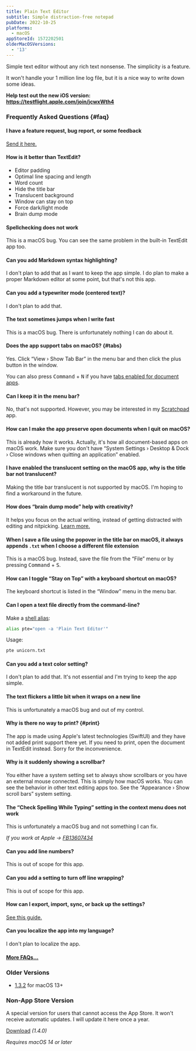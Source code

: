 ```yaml
---
title: Plain Text Editor
subtitle: Simple distraction-free notepad
pubDate: 2022-10-25
platforms:
  - macOS
appStoreId: 1572202501
olderMacOSVersions:
  - '13'
---
```


Simple text editor without any rich text nonsense. The simplicity is a feature.

It won't handle your 1 million line log file, but it is a nice way to write down some ideas.

**Help test out the new iOS version: https://testflight.apple.com/join/jcwxWth4**

### Frequently Asked Questions {#faq}

#### I have a feature request, bug report, or some feedback

[Send it here.](https://sindresorhus.com/feedback?product=Plain%20Text%20Editor&referrer=Website-FAQ)

#### How is it better than TextEdit?

- Editor padding
- Optimal line spacing and length
- Word count
- Hide the title bar
- Translucent background
- Window can stay on top
- Force dark/light mode
- Brain dump mode

#### Spellchecking does not work

This is a macOS bug. You can see the same problem in the built-in TextEdit app too.

#### Can you add Markdown syntax highlighting?

I don't plan to add that as I want to keep the app simple. I do plan to make a proper Markdown editor at some point, but that's not this app.

#### Can you add a typewriter mode (centered text)?

I don't plan to add that.

#### The text sometimes jumps when I write fast

This is a macOS bug. There is unfortunately nothing I can do about it.

#### Does the app support tabs on macOS? {#tabs}

Yes. Click “View › Show Tab Bar” in the menu bar and then click the plus button in the window.

You can also press <kbd>Command</kbd> + <kbd>N</kbd> if you have [tabs enabled for document apps](https://support.apple.com/guide/mac-help/mchla4695cce/mac).

#### Can I keep it in the menu bar?

No, that's not supported. However, you may be interested in my [Scratchpad](/scratchpad) app.

#### How can I make the app preserve open documents when I quit on macOS?

This is already how it works. Actually, it's how all document-based apps on macOS work. Make sure you don't have “System Settings › Desktop & Dock › Close windows when quitting an application” enabled.

#### I have enabled the translucent setting on the macOS app, why is the title bar not translucent?

Making the title bar translucent is not supported by macOS. I'm hoping to find a workaround in the future.

#### How does “brain dump mode” help with creativity?

It helps you focus on the actual writing, instead of getting distracted with editing and nitpicking. [Learn more.](https://writingcooperative.com/how-the-brain-dump-method-can-boost-your-writing-output-881089bb897a)

#### When I save a file using the popover in the title bar on macOS, it always appends `.txt` when I choose a different file extension

This is a macOS bug. Instead, save the file from the “File” menu or by pressing <kbd>Command</kbd> + <kbd>S</kbd>.

#### How can I toggle “Stay on Top” with a keyboard shortcut on macOS?

The keyboard shortcut is listed in the “Window” menu in the menu bar.

#### Can I open a text file directly from the command-line?

Make a [shell alias](https://shapeshed.com/unix-alias/):

```sh
alias pte="open -a 'Plain Text Editor'"
```

Usage:

```sh
pte unicorn.txt
```

#### Can you add a text color setting?

I don't plan to add that. It's not essential and I'm trying to keep the app simple.

#### The text flickers a little bit when it wraps on a new line

This is unfortunately a macOS bug and out of my control.

#### Why is there no way to print? {#print}

The app is made using Apple's latest technologies (SwiftUI) and they have not added print support there yet. If you need to print, open the document in TextEdit instead. Sorry for the inconvenience.

#### Why is it suddenly showing a scrollbar?

You either have a system setting set to always show scrollbars or you have an external mouse connected. This is simply how macOS works. You can see the behavior in other text editing apps too. See the “Appearance › Show scroll bars” system setting.

#### The “Check Spelling While Typing” setting in the context menu does not work

This is unfortunately a macOS bug and not something I can fix.

*If you work at Apple → [FB13607434](https://github.com/feedback-assistant/reports/issues/467)*

#### Can you add line numbers?

This is out of scope for this app.

#### Can you add a setting to turn off line wrapping?

This is out of scope for this app.

#### How can I export, import, sync, or back up the settings?

[See this guide.](https://github.com/sindresorhus/guides/blob/main/backup-app-settings.md)

#### Can you localize the app into my language?

I don't plan to localize the app.

#### [More FAQs…](/apps/faq)

### Older Versions

- [1.3.2](https://github.com/sindresorhus/meta/files/14232390/Plain.Text.Editor.1.3.2.-.macOS.13.zip) for macOS 13+

### Non-App Store Version

A special version for users that cannot access the App Store. It won't receive automatic updates. I will update it here once a year.

[Download](https://www.dropbox.com/scl/fi/o4c1yceor1i75blq21k6z/Plain-Text-Editor-1.4.0-1707655107.zip?rlkey=sp7x6srayuld4gi8cuouevoef&raw=1) *(1.4.0)*

*Requires macOS 14 or later*
